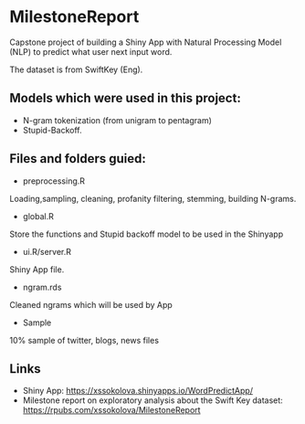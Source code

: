 # MilestoneReport

Capstone project of building a Shiny App with Natural Processing Model (NLP) to predict what user next input word.

The dataset is from SwiftKey (Eng).

## Models which were used in this project:
  - N-gram tokenization (from unigram to pentagram)
  - Stupid-Backoff. 
  
## Files and folders guied:
 - preprocessing.R
 
 Loading,sampling, cleaning, profanity filtering, stemming, building N-grams.
 - global.R
 
 Store the functions and Stupid backoff model to be used in the Shinyapp
 - ui.R/server.R
 
 Shiny App file.
 - ngram.rds
 
 Cleaned ngrams which will be used by App
 - Sample
 
 10% sample of twitter, blogs, news files

## Links
  - Shiny App: https://xssokolova.shinyapps.io/WordPredictApp/
  - Milestone report on exploratory analysis about the Swift Key dataset: https://rpubs.com/xssokolova/MilestoneReport

